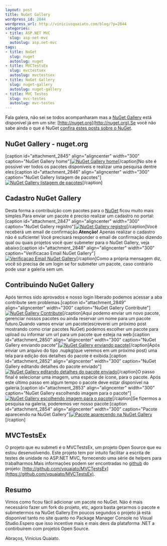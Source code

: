 ```yaml
--- 
layout: post
title: NuGet Gallery
wordpress_id: 2844
wordpress_url: http://viniciusquaiato.com/blog/?p=2844
categories: 
- title: ASP.NET MVC
  slug: asp-net-mvc
  autoslug: asp.net-mvc
tags: 
- title: NuGet
  slug: nuget
  autoslug: nuget
- title: MVCTestsEx
  slug: mvctestsex
  autoslug: mvctestsex
- title: NuGet Gallery
  slug: nuget-gallery
  autoslug: nuget-gallery
- title: MVC Testes
  slug: mvc-testes
  autoslug: mvc-testes
---
```

Fala galera, não sei se todos acompanharam mas a [NuGet Gallery](http://nuget.org) está disponível já em um site: [http://nuget.org](http://nuget.org).Se você não sabe ainda o que é NuGet [confira estes posts sobre o NuGet](http://viniciusquaiato.com/blog/tag/nuget/).

## NuGet Gallery - nuget.org
[caption id="attachment_2845" align="aligncenter" width="300" caption="NuGet Gallery home"][![NuGet Gallery home](http://viniciusquaiato.com/images_posts/NuGet-Gallery-home-300x223.png "NuGet Gallery home")](http://viniciusquaiato.com/images_posts/NuGet-Gallery-home.png)[/caption]No site é possível ver todos os pacotes disponíveis e realizar uma pesquisa dentre eles:[caption id="attachment_2846" align="aligncenter" width="300" caption="NuGet Gallery listagem de pacotes"][![NuGet Gallery listagem de pacotes](http://viniciusquaiato.com/images_posts/Listagem-pacotes-300x223.png "NuGet Gallery listagem de pacotes")](http://viniciusquaiato.com/images_posts/Listagem-pacotes.png)[/caption]

## Cadastro NuGet Gallery
Desta forma a contribuição com pacotes para o [NuGet](http://nuget.codeplex.com) ficou muito mais simples.Para enviar um pacote é preciso realizar um cadastro no portal:[caption id="attachment_2847" align="aligncenter" width="300" caption="NuGet Gallery registro"][![NuGet Gallery registro](http://viniciusquaiato.com/images_posts/NuGet-Gallery-registro-300x223.png "NuGet Gallery registro")](http://viniciusquaiato.com/images_posts/NuGet-Gallery-registro.png)[/caption]Você receberá um email de confirmação.**Atenção!** Apenas realizar o cadastro não é suficiente! Você precisará responder o email de confirmação dizendo qual ou quais projetos você quer submeter para o NuGet Gallery, veja abaixo:[caption id="attachment_2848" align="aligncenter" width="300" caption="Verificacao Email NuGet Gallery"][![Verificacao Email NuGet Gallery](http://viniciusquaiato.com/images_posts/Verificacao-Email-300x166.png "Verificacao Email NuGet Gallery")](http://viniciusquaiato.com/images_posts/Verificacao-Email.png)[/caption]Como a própria mensagem diz, você só precisa de um login se for submeter um pacote, caso contrário pode usar a galeria sem um.

## Contribuindo NuGet Gallery
Após termos sido aprovados e nosso login liberado podemos acessar a aba contribute sem problemas.[caption id="attachment_2849" align="aligncenter" width="300" caption="NuGet Gallery Contribute"][![NuGet Gallery Contribute](http://viniciusquaiato.com/images_posts/NuGet-Gallery-Contribute-300x208.png "NuGet Gallery Contribute")](http://viniciusquaiato.com/images_posts/NuGet-Gallery-Contribute.png)[/caption]Aqui podemo enviar um novo pacote, gerenciar nossos pacotes ou ainda reservar um nome para um pacote futuro.Quando vamos enviar um pacote(escreverei um próximo post mostrando como criar pacotes NuGet) podemos escolher um pacote para upload ou informar um url para um pacote que esteja na web:[caption id="attachment_2850" align="aligncenter" width="300" caption="NuGet Gallery enviando pacote"][![NuGet Gallery enviando pacote](http://viniciusquaiato.com/images_posts/NuGet-Gallery-enviando-pacote-300x208.png "NuGet Gallery enviando pacote")](http://viniciusquaiato.com/images_posts/NuGet-Gallery-enviando-pacote.png)[/caption]Após enviar um arquivo do tipo .nupkg(que veremos em um próximo post) uma tela para edição dos detalhes do pacote é exibida.[caption id="attachment_2852" align="aligncenter" width="300" caption="NuGet Gallery editando detalhes do pacote enviado"][![NuGet Gallery editando detalhes do pacote enviado](http://viniciusquaiato.com/images_posts/NuGet-Gallery-editando-detalhes-do-pacote-enviado-300x208.png "NuGet Gallery editando detalhes do pacote enviado")](http://viniciusquaiato.com/images_posts/NuGet-Gallery-editando-detalhes-do-pacote-enviado.png)[/caption]O passo final é selecionar uma imagem, uma espécie de ícone, para o pacote. Após este último passo em algum tempo o pacote deve estar disponível na galeria.[caption id="attachment_2853" align="aligncenter" width="300" caption="NuGet Gallery escolhendo imagem para o pacote"][![NuGet Gallery escolhendo imagem para o pacote](http://viniciusquaiato.com/images_posts/NuGet-Gallery-escolhendo-imagem-para-o-pacote-300x208.png "NuGet Gallery escolhendo imagem para o pacote")](http://viniciusquaiato.com/images_posts/NuGet-Gallery-escolhendo-imagem-para-o-pacote.png)[/caption]Se fizermos a pesquisa na galeria, poderemos ver nosso pacote:[caption id="attachment_2854" align="aligncenter" width="300" caption="Pacote aparecendo na NuGet Gallery"][![Pacote aparecendo na NuGet Gallery](http://viniciusquaiato.com/images_posts/Pacote-aparecendo-na-NuGet-Gallery-300x208.png "Pacote aparecendo na NuGet Gallery")](http://viniciusquaiato.com/images_posts/Pacote-aparecendo-na-NuGet-Gallery.png)[/caption]

## MVCTestsEx
O projeto que eu submeti é o MVCTestsEx, um projeto Open Source que eu estou desenvolvendo. Este projeto tem por intuito facilitar a escrita de testes de unidade no ASP.NET MVC, fornecendo uma série de helpers para trabalharmos.Mais informações podem ser encontradas no [github](http://github.com) do projeto: [http://github.com/vquaiato/MVCTestsEx](https://github.com/vquaiato/MVCTestsEx).

## Resumo
Vimos como ficou fácil adicionar um pacote no NuGet. Não é mais necessário fazer um fork do projeto, etc, agora basta gerarmos o pacote e submetermos na NuGet Gallery.Em poucos segundos o projeto já está disponível tanto no site quanto no Package Manager Console no Visual Studio.Espero que isso incentive mais e mais devs da plataforma .NET a contirbuírem com projetos Open Source.

Abraços,
Vinicius Quaiato.
